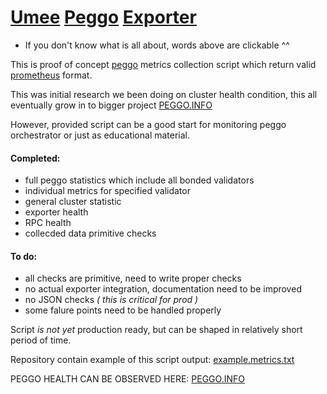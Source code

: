 # [Umee](https://www.umee.cc/) [Peggo](https://github.com/umee-network/peggo) [Exporter](https://prometheus.io/docs/instrumenting/exporters/)

* If you don't know what is all about, words above are clickable ^^

This is proof of concept [peggo](https://github.com/umee-network/peggo) metrics collection script which return valid [prometheus](https://prometheus.io/) format.

This was initial research we been doing on cluster health condition, this all eventually grow in to bigger project [PEGGO.INFO](https://peggo.info/)

However, provided script can be a good start for monitoring peggo orchestrator or just as educational material.

#### Completed:

* full peggo statistics which include all bonded validators
* individual metrics for specified validator
* general cluster statistic
* exporter health
* RPC health
* collecded data primitive checks

#### To do:

* all checks are primitive, need to write proper checks
* no actual exporter integration, documentation need to be improved
* no JSON checks _( this is critical for prod )_
* some falure points need to be handled properly

Script *is not yet* production ready, but can be shaped in relatively short period of time. 

Repository contain example of this script output: [example.metrics.txt](https://github.com/matsuro-hadouken/umee-peggo-exporter/blob/main/example.metrics.txt)

PEGGO HEALTH CAN BE OBSERVED HERE: [PEGGO.INFO](https://peggo.info/)
